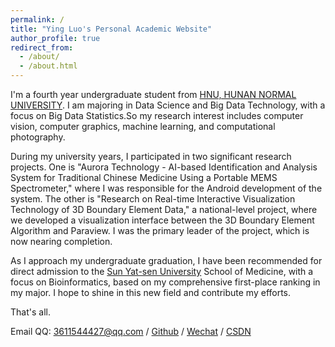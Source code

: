 ```yaml
---
permalink: /
title: "Ying Luo's Personal Academic Website"
author_profile: true
redirect_from: 
  - /about/
  - /about.html
---
```


I'm a fourth year undergraduate student from [HNU, HUNAN NORMAL UNIVERSITY](https://www.hunnu.edu.cn/). I am majoring in Data Science and Big Data Technology, with a focus on Big Data Statistics.So my research interest includes computer vision, computer graphics, machine learning, and computational photography.

During my university years, I participated in two significant research projects. 
One is "Aurora Technology - AI-based Identification and Analysis System for Traditional Chinese Medicine Using a Portable MEMS Spectrometer," where I was responsible for the Android development of the system. 
The other is "Research on Real-time Interactive Visualization Technology of 3D Boundary Element Data," a national-level project, where we developed a visualization interface between the 3D Boundary Element Algorithm and Paraview. I was the primary leader of the project, which is now nearing completion.

As I approach my undergraduate graduation, I have been recommended for direct admission to the [Sun Yat-sen University](https://www.sysu.edu.cn/) School of Medicine, with a focus on Bioinformatics, based on my comprehensive first-place ranking in my major. I hope to shine in this new field and contribute my efforts.

That's all.

Email QQ: 3611544427@qq.com / [Github](https://github.com/yingluo2002) / [Wechat](../images/wechat.jpg) / [CSDN](https://blog.csdn.net/sixibiheye)

